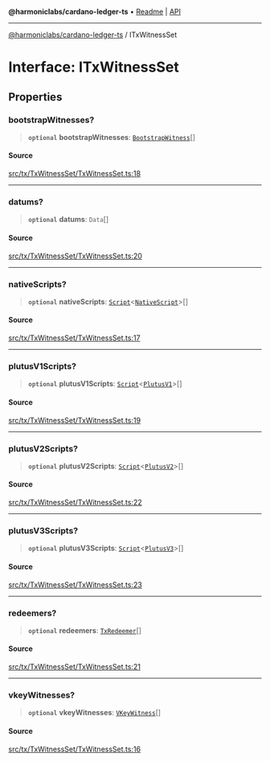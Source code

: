 **@harmoniclabs/cardano-ledger-ts** • [Readme](../Introduction) \| [API](../globals)

***

[@harmoniclabs/cardano-ledger-ts](../Introduction) / ITxWitnessSet

# Interface: ITxWitnessSet

## Properties

### bootstrapWitnesses?

> **`optional`** **bootstrapWitnesses**: [`BootstrapWitness`](../classes/BootstrapWitness)[]

#### Source

[src/tx/TxWitnessSet/TxWitnessSet.ts:18](https://github.com/HarmonicLabs/cardano-ledger-ts/blob/d1659b0/src/tx/TxWitnessSet/TxWitnessSet.ts#L18)

***

### datums?

> **`optional`** **datums**: `Data`[]

#### Source

[src/tx/TxWitnessSet/TxWitnessSet.ts:20](https://github.com/HarmonicLabs/cardano-ledger-ts/blob/d1659b0/src/tx/TxWitnessSet/TxWitnessSet.ts#L20)

***

### nativeScripts?

> **`optional`** **nativeScripts**: [`Script`](../classes/Script)\<[`NativeScript`](../enumerations/ScriptType#nativescript)\>[]

#### Source

[src/tx/TxWitnessSet/TxWitnessSet.ts:17](https://github.com/HarmonicLabs/cardano-ledger-ts/blob/d1659b0/src/tx/TxWitnessSet/TxWitnessSet.ts#L17)

***

### plutusV1Scripts?

> **`optional`** **plutusV1Scripts**: [`Script`](../classes/Script)\<[`PlutusV1`](../enumerations/ScriptType#plutusv1)\>[]

#### Source

[src/tx/TxWitnessSet/TxWitnessSet.ts:19](https://github.com/HarmonicLabs/cardano-ledger-ts/blob/d1659b0/src/tx/TxWitnessSet/TxWitnessSet.ts#L19)

***

### plutusV2Scripts?

> **`optional`** **plutusV2Scripts**: [`Script`](../classes/Script)\<[`PlutusV2`](../enumerations/ScriptType#plutusv2)\>[]

#### Source

[src/tx/TxWitnessSet/TxWitnessSet.ts:22](https://github.com/HarmonicLabs/cardano-ledger-ts/blob/d1659b0/src/tx/TxWitnessSet/TxWitnessSet.ts#L22)

***

### plutusV3Scripts?

> **`optional`** **plutusV3Scripts**: [`Script`](../classes/Script)\<[`PlutusV3`](../enumerations/ScriptType#plutusv3)\>[]

#### Source

[src/tx/TxWitnessSet/TxWitnessSet.ts:23](https://github.com/HarmonicLabs/cardano-ledger-ts/blob/d1659b0/src/tx/TxWitnessSet/TxWitnessSet.ts#L23)

***

### redeemers?

> **`optional`** **redeemers**: [`TxRedeemer`](../classes/TxRedeemer)[]

#### Source

[src/tx/TxWitnessSet/TxWitnessSet.ts:21](https://github.com/HarmonicLabs/cardano-ledger-ts/blob/d1659b0/src/tx/TxWitnessSet/TxWitnessSet.ts#L21)

***

### vkeyWitnesses?

> **`optional`** **vkeyWitnesses**: [`VKeyWitness`](../classes/VKeyWitness)[]

#### Source

[src/tx/TxWitnessSet/TxWitnessSet.ts:16](https://github.com/HarmonicLabs/cardano-ledger-ts/blob/d1659b0/src/tx/TxWitnessSet/TxWitnessSet.ts#L16)
